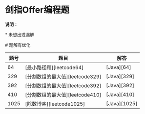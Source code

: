 # 剑指Offer编程题

**说明：**

\* 未想出或漏解

\# 题解有优化

|题号|题目|解答
|-|-|-
| 64 | [最小路径和][leetcode64] | [Java][64]|
| 329 | [分割数组的最大值][leetcode329] | [Java][329]|
| 392 | [分割数组的最大值][leetcode392] | [Java][392]|
| 410 | [分割数组的最大值][leetcode410] | [Java][410]|
| 1025 | [除数博弈][leetcode1025] | [Java][1025]|

[^_^]: github链接
[64]: https://github.com/pallcard/learn-java/blob/master/src/main/java/com/wishhust/arithmetic/leetcode/Leetcode64.java ""
[329]: https://github.com/pallcard/learn-java/blob/master/src/main/java/com/wishhust/arithmetic/leetcode/Leetcode329.java ""
[329]: https://github.com/pallcard/learn-java/blob/master/src/main/java/com/wishhust/arithmetic/leetcode/Leetcode392.java ""
[410]: https://github.com/pallcard/learn-java/blob/master/src/main/java/com/wishhust/arithmetic/leetcode/Leetcode410.java ""
[1025]: https://github.com/pallcard/learn-java/blob/master/src/main/java/com/wishhust/arithmetic/leetcode/Leetcode1025.java ""


[^_^]: leetcode链接
[leetcode64]: https://leetcode-cn.com/problems/minimum-path-sum/
[leetcode329]: https://leetcode-cn.com/problems/longest-increasing-path-in-a-matrix/
[leetcode392]: https://leetcode-cn.com/problems/is-subsequence/
[leetcode410]: https://leetcode-cn.com/problems/split-array-largest-sum/
[leetcode1025]: https://leetcode-cn.com/problems/divisor-game/
